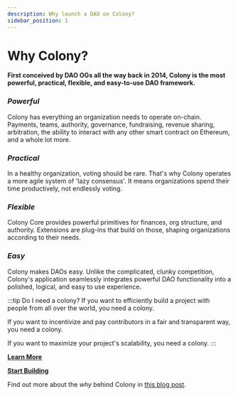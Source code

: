 ```yaml
---
description: Why launch a DAO on Colony?
sidebar_position: 1
---
```


# Why Colony?

**First conceived by DAO OGs all the way back in 2014, Colony is the most powerful, practical, flexible, and easy-to-use DAO framework.**

### *Powerful*

Colony has everything an organization needs to operate on-chain. Payments, teams, authority, governance, fundraising, revenue sharing, arbitration, the ability to interact with any other smart contract on Ethereum, and a whole lot more.

### *Practical*

In a healthy organization, voting should be rare. That's why Colony operates a more agile system of 'lazy consensus'. It means organizations spend their time productively, not endlessly voting.

### *Flexible*

Colony Core provides powerful primitives for finances, org structure, and authority. Extensions are plug-ins that build on those, shaping organizations according to their needs.

### *Easy*

Colony makes DAOs easy. Unlike the complicated, clunky competition, Colony's application seamlessly integrates powerful DAO functionality into a polished, logical, and easy to use experience.

:::tip Do I need a colony?
If you want to efficiently build a project with people from all over the world, you need a colony.

If you want to incentivize and pay contributors in a fair and transparent way, you need a colony. 

If you want to maximize your project's scalability, you need a colony.
:::

[**Learn More**](index.md)
 
[**Start Building**](../craft/index.md)

Find out more about the *why* behind Colony in [this blog post](https://blog.colony.io/why-colony-2a1e479dc40d/).

